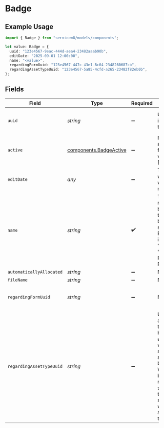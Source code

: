 # Badge

## Example Usage

```typescript
import { Badge } from "servicem8/models/components";

let value: Badge = {
  uuid: "123e4567-9eac-444d-aea4-23482aaab90b",
  editDate: "2025-09-01 12:00:00",
  name: "<value>",
  regardingFormUuid: "123e4567-447c-43e1-8c04-2348260687cb",
  regardingAssetTypeUuid: "123e4567-5a85-4cfd-a265-23482f82eb0b",
};
```

## Fields

| Field                                                                                                                                                                                                         | Type                                                                                                                                                                                                          | Required                                                                                                                                                                                                      | Description                                                                                                                                                                                                   | Example                                                                                                                                                                                                       |
| ------------------------------------------------------------------------------------------------------------------------------------------------------------------------------------------------------------- | ------------------------------------------------------------------------------------------------------------------------------------------------------------------------------------------------------------- | ------------------------------------------------------------------------------------------------------------------------------------------------------------------------------------------------------------- | ------------------------------------------------------------------------------------------------------------------------------------------------------------------------------------------------------------- | ------------------------------------------------------------------------------------------------------------------------------------------------------------------------------------------------------------- |
| `uuid`                                                                                                                                                                                                        | *string*                                                                                                                                                                                                      | :heavy_minus_sign:                                                                                                                                                                                            | Unique identifier for this record                                                                                                                                                                             | 123e4567-9eac-444d-aea4-23482aaab90b                                                                                                                                                                          |
| `active`                                                                                                                                                                                                      | [components.BadgeActive](../../models/components/badgeactive.md)                                                                                                                                              | :heavy_minus_sign:                                                                                                                                                                                            | Record active/deleted flag.  Valid values are [0,1]                                                                                                                                                           |                                                                                                                                                                                                               |
| `editDate`                                                                                                                                                                                                    | *any*                                                                                                                                                                                                         | :heavy_minus_sign:                                                                                                                                                                                            | Timestamp at which record was last modified                                                                                                                                                                   | 2025-09-01 12:00:00                                                                                                                                                                                           |
| `name`                                                                                                                                                                                                        | *string*                                                                                                                                                                                                      | :heavy_check_mark:                                                                                                                                                                                            | The display name of the badge. Used to identify the badge in the system. Examples include 'Warranty', 'VIP', 'Take Payment Facilities', etc.                                                                  |                                                                                                                                                                                                               |
| `automaticallyAllocated`                                                                                                                                                                                      | *string*                                                                                                                                                                                                      | :heavy_minus_sign:                                                                                                                                                                                            | N/A                                                                                                                                                                                                           |                                                                                                                                                                                                               |
| `fileName`                                                                                                                                                                                                    | *string*                                                                                                                                                                                                      | :heavy_minus_sign:                                                                                                                                                                                            | N/A                                                                                                                                                                                                           |                                                                                                                                                                                                               |
| `regardingFormUuid`                                                                                                                                                                                           | *string*                                                                                                                                                                                                      | :heavy_minus_sign:                                                                                                                                                                                            | N/A                                                                                                                                                                                                           | 123e4567-447c-43e1-8c04-2348260687cb                                                                                                                                                                          |
| `regardingAssetTypeUuid`                                                                                                                                                                                      | *string*                                                                                                                                                                                                      | :heavy_minus_sign:                                                                                                                                                                                            | UUID of the asset type that this badge is associated with. Only applicable for asset-based badges. When set, the badge represents a specific asset type in the system and will appear on assets of this type. | 123e4567-5a85-4cfd-a265-23482f82eb0b                                                                                                                                                                          |